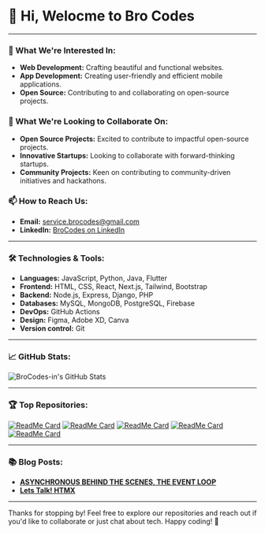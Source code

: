 # 👋 Hi, Welocme to Bro Codes

---

### 👀 What We're Interested In:
- **Web Development:** Crafting beautiful and functional websites.
- **App Development:** Creating user-friendly and efficient mobile applications.
- **Open Source:** Contributing to and collaborating on open-source projects.

### 💞️ What We're Looking to Collaborate On:
- **Open Source Projects:** Excited to contribute to impactful open-source projects.
- **Innovative Startups:** Looking to collaborate with forward-thinking startups.
- **Community Projects:** Keen on contributing to community-driven initiatives and hackathons.

### 📫 How to Reach Us:
- **Email:** service.brocodes@gmail.com
- **LinkedIn:** [BroCodes on LinkedIn](www.linkedin.com/in/brocodes)


---

### 🛠️ Technologies & Tools:
- **Languages:** JavaScript, Python, Java, Flutter
- **Frontend:** HTML, CSS, React, Next.js, Tailwind, Bootstrap
- **Backend:** Node.js, Express, Django, PHP
- **Databases:** MySQL, MongoDB, PostgreSQL, Firebase
- **DevOps:** GitHub Actions
- **Design:** Figma, Adobe XD, Canva
- **Version control:** Git

---

### 📈 GitHub Stats:
![BroCodes-in's GitHub Stats](https://github-readme-stats.vercel.app/api?username=BroCodes-in&show_icons=true&theme=radical)

---

### 🏆 Top Repositories:
[![ReadMe Card](https://github-readme-stats.vercel.app/api/pin/?username=Kaif-Imteyaz&repo=Bro-codes&theme=radical)](https://github.com/Kaif-Imteyaz/Bro-codes)
[![ReadMe Card](https://github-readme-stats.vercel.app/api/pin/?username=programming-warrior&repo=Multiplayer-Asteroid-game&theme=radical)](https://github.com/programming-warrior/Multiplayer-Asteroid-game)
[![ReadMe Card](https://github-readme-stats.vercel.app/api/pin/?username=famy1&repo=Desktop-Application-of-Hostel-Management-System-in-Python-Using-PyQt5-Framework&theme=radical)](https://github.com/famy1/Desktop-Application-of-Hostel-Management-System-in-Python-Using-PyQt5-Framework)
[![ReadMe Card](https://github-readme-stats.vercel.app/api/pin/?username=whyehtasam&repo=Apple-Website-Clone&theme=radical)](https://github.com/whyehtasam/Apple-Website-Clone)
[![ReadMe Card](https://github-readme-stats.vercel.app/api/pin/?username=hanzalatafzeel&repo=Cit-Project&theme=radical)](https://github.com/hanzalatafzeel/Cit-Project)

---

### 📚 Blog Posts:
- **[ASYNCHRONOUS BEHIND THE SCENES, THE EVENT LOOP](https://medium.com/@service.brocodes/asynchronous-behind-the-scenes-the-event-loop-a237f6aa1768)**
- **[Lets Talk! HTMX](https://medium.com/@service.brocodes/lets-talk-htmx-b9754fb59959)**

---

Thanks for stopping by! Feel free to explore our repositories and reach out if you'd like to collaborate or just chat about tech. 
Happy coding! 🚀

